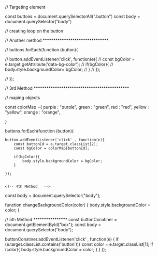 // Targeting element  

const buttons = document.querySelectorAll(".button")
const body = document.querySelector("body")

// creating loop on the button  

<!-- buttons.forEach(function (button) {

    button.addEventListener('click', function(e){
   
    if(e.target.id === 'purple'){
        body.style.backgroundColor = e.target.id
    }
    if(e.target.id === 'green'){
        body.style.backgroundColor = e.target.id
    }
    if(e.target.id === 'red'){
        body.style.backgroundColor = e.target.id
    }
    if(e.target.id === 'yellow'){
        body.style.backgroundColor = e.target.id
    }
    if(e.target.id === 'orange'){
        body.style.backgroundColor = 'orange'
    }


    })

}); -->



// Another method  *******************************

// buttons.forEach(function (button){

//     button.addEventListener('click', function(e){
//         const bgColor = e.target.getAttribute('data-bg-color');
//         if(bgColor){
//             body.style.backgroundColor= bgColor;
//         }
//     });

// });


// 3rd Method   *********************************************

// maping objects  

const colorMap ={
    purple : "purple",
    green : "green",
    red : "red",
    yellow : "yellow",
    orange : "orange",

}


buttons.forEach(function (button){

    button.addEventListener('click' , function(e){
        const buttonId = e.target.classList[2];
        const bgColor = colorMap[buttonId];

        if(bgColor){
            body.style.backgroundColor = bgColor;
        }

    });


    <!-- 4th Method   -->

const body = document.querySelector("body");

function changeBackgroundColor(color) {
    body.style.backgroundColor = color;
}

  // 5th Method  ****************
const buttonConatiner = document.getElementById("box");
const body = document.querySelector("body");

buttonConatiner.addEventListener('click' , function(e) {
    if (e.target.classList.contains('button')){
        const color = e.target.classList[1];
        if (color){
            body.style.backgroundColor = color;
        }
    }
});